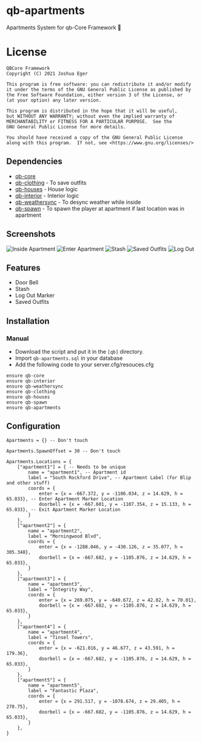 # qb-apartments
Apartments System for qb-Core Framework :office:

# License

    QBCore Framework
    Copyright (C) 2021 Joshua Eger

    This program is free software: you can redistribute it and/or modify
    it under the terms of the GNU General Public License as published by
    the Free Software Foundation, either version 3 of the License, or
    (at your option) any later version.

    This program is distributed in the hope that it will be useful,
    but WITHOUT ANY WARRANTY; without even the implied warranty of
    MERCHANTABILITY or FITNESS FOR A PARTICULAR PURPOSE.  See the
    GNU General Public License for more details.

    You should have received a copy of the GNU General Public License
    along with this program.  If not, see <https://www.gnu.org/licenses/>


## Dependencies
- [qb-core](https://github.com/qbcore-framework/qb-core)
- [qb-clothing](https://github.com/qbcore-framework/qb-clothing) - To save outfits
- [qb-houses](https://github.com/qbcore-framework/qb-houses) - House logic
- [qb-interior](https://github.com/qbcore-framework/qb-interior) - Interior logic
- [qb-weathersync](https://github.com/qbcore-framework/qb-weathersync) - To desync weather while inside
- [qb-spawn](https://github.com/qbcore-framework/qb-spawn) - To spawn the player at apartment if last location was in apartment

## Screenshots
![Inside Apartment](https://imgur.com/uTu8yUL.png)
![Enter Apartment](https://imgur.com/1giGyt1.png)
![Stash](https://imgur.com/t6crf4c.png)
![Saved Outfits](https://imgur.com/I0YLuQA.png)
![Log Out](https://imgur.com/q1Yx3nS.png)

## Features
- Door Bell
- Stash
- Log Out Marker
- Saved Outfits

## Installation
### Manual
- Download the script and put it in the `[qb]` directory.
- Import `qb-apartments.sql` in your database
- Add the following code to your server.cfg/resouces.cfg
```
ensure qb-core
ensure qb-interior
ensure qb-weathersync
ensure qb-clothing
ensure qb-houses
ensure qb-spawn
ensure qb-apartments
```

## Configuration
```
Apartments = {} -- Don't touch

Apartments.SpawnOffset = 30 -- Don't touch

Apartments.Locations = {
    ["apartment1"] = { -- Needs to be unique
        name = "apartment1", -- Apartment id
        label = "South Rockford Drive", -- Apartment Label (for Blip and other stuff)
        coords = {
            enter = {x = -667.372, y = -1106.034, z = 14.629, h = 65.033}, -- Enter Apartment Marker Location
            doorbell = {x = -667.601, y = -1107.354, z = 15.133, h = 65.033}, -- Exit Apartment Marker Location
        }
    },
    ["apartment2"] = {
        name = "apartment2",
        label = "Morningwood Blvd",
        coords = {
            enter = {x = -1288.046, y = -430.126, z = 35.077, h = 305.348},
            doorbell = {x = -667.682, y = -1105.876, z = 14.629, h = 65.033},
        }
    },
    ["apartment3"] = {
        name = "apartment3",
        label = "Integrity Way",
        coords = {
            enter = {x = 269.075, y = -640.672, z = 42.02, h = 70.01},
            doorbell = {x = -667.682, y = -1105.876, z = 14.629, h = 65.033},
        }
    },
    ["apartment4"] = {
        name = "apartment4",
        label = "Tinsel Towers",
        coords = {
            enter = {x = -621.016, y = 46.677, z = 43.591, h = 179.36},
            doorbell = {x = -667.682, y = -1105.876, z = 14.629, h = 65.033},
        }
    },
    ["apartment5"] = {
        name = "apartment5",
        label = "Fantastic Plaza",
        coords = {
            enter = {x = 291.517, y = -1078.674, z = 29.405, h = 270.75},
            doorbell = {x = -667.682, y = -1105.876, z = 14.629, h = 65.033},
        }
    },
}
```
